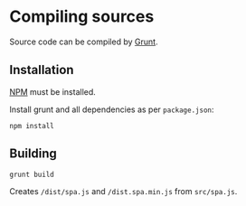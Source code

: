 # Compiling sources

Source code can be compiled by [Grunt](http://gruntjs.com/).

## Installation

[NPM](https://www.npmjs.com/) must be installed.

Install grunt and all dependencies as per `package.json`:

```
npm install
```

## Building

```
grunt build
```

Creates `/dist/spa.js` and `/dist.spa.min.js` from `src/spa.js`.
